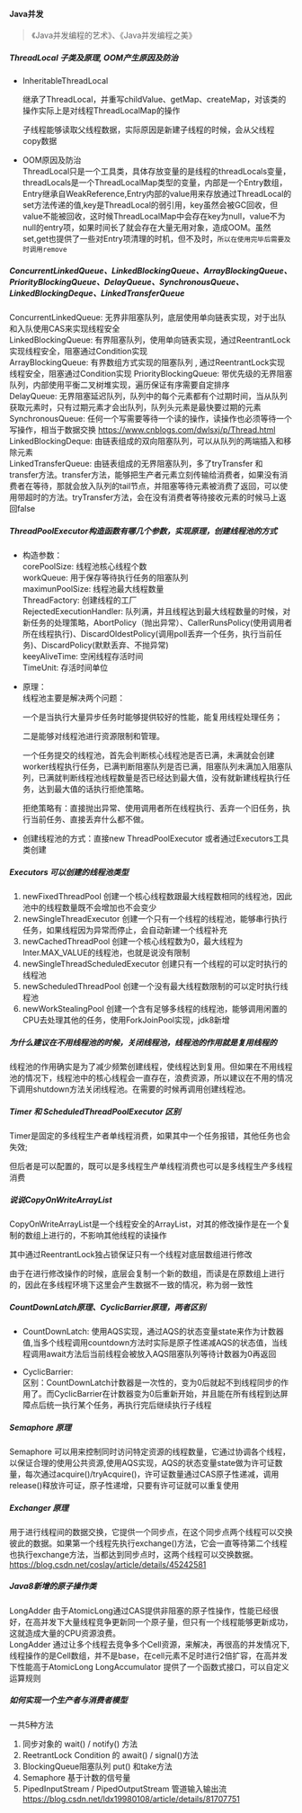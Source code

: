 #### Java并发

> 《Java并发编程的艺术》、《Java并发编程之美》

##### ThreadLocal 子类及原理, OOM产生原因及防治

- InheritableThreadLocal 

    继承了ThreadLocal，并重写childValue、getMap、createMap，对该类的操作实际上是对线程ThreadLocalMap的操作

    子线程能够读取父线程数据，实际原因是新建子线程的时候，会从父线程copy数据

- OOM原因及防治  
    ThreadLocal只是一个工具类，具体存放变量的是线程的threadLocals变量，threadLocals是一个ThreadLocalMap类型的变量，内部是一个Entry数组，Entry继承自WeakReference,Entry内部的value用来存放通过ThreadLocal的set方法传递的值,key是ThreadLocal的弱引用，key虽然会被GC回收，但value不能被回收，这时候ThreadLocalMap中会存在key为null，value不为null的entry项，如果时间长了就会存在大量无用对象，造成OOM。虽然set,get也提供了一些对Entry项清理的时机，但不及时，`所以在使用完毕后需要及时调用remove`

##### ConcurrentLinkedQueue、LinkedBlockingQueue、ArrayBlockingQueue、PriorityBlockingQueue、DelayQueue、SynchronousQueue、LinkedBlockingDeque、LinkedTransferQueue

ConcurrentLinkedQueue: 无界非阻塞队列，底层使用单向链表实现，对于出队和入队使用CAS来实现线程安全  
LinkedBlockingQueue: 有界阻塞队列，使用单向链表实现，通过ReentrantLock实现线程安全，阻塞通过Condition实现  
ArrayBlockingQueue: 有界数组方式实现的阻塞队列 , 通过ReentrantLock实现线程安全，阻塞通过Condition实现
PriorityBlockingQueue: 带优先级的无界阻塞队列，内部使用平衡二叉树堆实现，遍历保证有序需要自定排序  
DelayQueue: 无界阻塞延迟队列，队列中的每个元素都有个过期时间，当从队列获取元素时，只有过期元素才会出队列，队列头元素是最快要过期的元素  
SynchronousQueue: 任何一个写需要等待一个读的操作，读操作也必须等待一个写操作，相当于数据交换  https://www.cnblogs.com/dwlsxj/p/Thread.html  
LinkedBlockingDeque: 由链表组成的双向阻塞队列，可以从队列的两端插入和移除元素  
LinkedTransferQueue: 由链表组成的无界阻塞队列，多了tryTransfer 和 transfer方法。transfer方法，能够把生产者元素立刻传输给消费者，如果没有消费者在等待，那就会放入队列的tail节点，并阻塞等待元素被消费了返回，可以使用带超时的方法。tryTransfer方法，会在没有消费者等待接收元素的时候马上返回false

##### ThreadPoolExecutor构造函数有哪几个参数，实现原理，创建线程池的方式

- 构造参数：  
    corePoolSize: 线程池核心线程个数  
    workQueue: 用于保存等待执行任务的阻塞队列  
    maximunPoolSize: 线程池最大线程数量  
    ThreadFactory: 创建线程的工厂  
    RejectedExecutionHandler: 队列满，并且线程达到最大线程数量的时候，对新任务的处理策略，AbortPolicy（抛出异常）、CallerRunsPolicy(使用调用者所在线程执行)、DiscardOldestPolicy(调用poll丢弃一个任务，执行当前任务)、DiscardPolicy(默默丢弃、不抛异常)  
    keeyAliveTime: 空闲线程存活时间  
    TimeUnit: 存活时间单位  

- 原理：  
    线程池主要是解决两个问题：

    一个是当执行大量异步任务时能够提供较好的性能，能复用线程处理任务；

    二是能够对线程池进行资源限制和管理。

    一个任务提交的线程池，首先会判断核心线程池是否已满，未满就会创建worker线程执行任务，已满判断阻塞队列是否已满，阻塞队列未满加入阻塞队列，已满就判断线程池线程数量是否已经达到最大值，没有就新建线程执行任务，达到最大值的话执行拒绝策略。

    拒绝策略有：直接抛出异常、使用调用者所在线程执行、丢弃一个旧任务，执行当前任务、直接丢弃什么都不做。  

- 创建线程池的方式：直接new ThreadPoolExecutor 或者通过Executors工具类创建 

##### Executors 可以创建的线程池类型

1. newFixedThreadPool 创建一个核心线程数跟最大线程数相同的线程池，因此池中的线程数量既不会增加也不会变少
2. newSingleThreadExecutor 创建一个只有一个线程的线程池，能够串行执行任务，如果线程因为异常而停止，会自动新建一个线程补充
3. newCachedThreadPool  创建一个核心线程数为0，最大线程为Inter.MAX_VALUE的线程池，也就是说没有限制
4. newSingleThreadScheduledExecutor 创建只有一个线程的可以定时执行的线程池
5. newScheduledThreadPool 创建一个没有最大线程数限制的可以定时执行线程池
6. newWorkStealingPool 创建一个含有足够多线程的线程池，能够调用闲置的CPU去处理其他的任务，使用ForkJoinPool实现，jdk8新增

##### 为什么建议在不用线程池的时候，关闭线程池，线程池的作用就是复用线程的

线程池的作用确实是为了减少频繁创建线程，使线程达到复用。但如果在不用线程池的情况下，线程池中的核心线程会一直存在，浪费资源，所以建议在不用的情况下调用shutdown方法关闭线程池。在需要的时候再调用创建线程池。

##### Timer 和 ScheduledThreadPoolExecutor 区别

Timer是固定的多线程生产者单线程消费，如果其中一个任务报错，其他任务也会失效;

但后者是可以配置的，既可以是多线程生产单线程消费也可以是多线程生产多线程消费

##### 说说CopyOnWriteArrayList

CopyOnWriteArrayList是一个线程安全的ArrayList，对其的修改操作是在一个复制的数组上进行的，不影响其他线程的读操作

其中通过ReentrantLock独占锁保证只有一个线程对底层数组进行修改

由于在进行修改操作的时候，底层会复制一个新的数组，而读是在原数组上进行的，因此在多线程环境下这里会产生数据不一致的情况，称为弱一致性

##### CountDownLatch原理、CyclicBarrier原理，两者区别

- CountDownLatch: 
    使用AQS实现，通过AQS的状态变量state来作为计数器值,当多个线程调用countdown方法时实际是原子性递减AQS的状态值，当线程调用await方法后当前线程会被放入AQS阻塞队列等待计数器为0再返回  

- CyclicBarrier:   
    区别：CountDownLatch计数器是一次性的，变为0后就起不到线程同步的作用了。而CyclicBarrier在计数器变为0后重新开始，并且能在所有线程到达屏障点后统一执行某个任务，再执行完后继续执行子线程

##### Semaphore 原理

Semaphore 可以用来控制同时访问特定资源的线程数量，它通过协调各个线程，以保证合理的使用公共资源,使用AQS实现，AQS的状态变量state做为许可证数量，每次通过acquire()/tryAcquire()，许可证数量通过CAS原子性递减，调用release()释放许可证，原子性递增，只要有许可证就可以重复使用

##### Exchanger 原理

用于进行线程间的数据交换，它提供一个同步点，在这个同步点两个线程可以交换彼此的数据。如果第一个线程先执行exchange()方法，它会一直等待第二个线程也执行exchange方法，当都达到同步点时，这两个线程可以交换数据。
https://blog.csdn.net/coslay/article/details/45242581

##### Java8新增的原子操作类

LongAdder 由于AtomicLong通过CAS提供非阻塞的原子性操作，性能已经很好，在高并发下大量线程竞争更新同一个原子量，但只有一个线程能够更新成功，这就造成大量的CPU资源浪费。  
LongAdder 通过让多个线程去竞争多个Cell资源，来解决，再很高的并发情况下,线程操作的是Cell数组，并不是base，在cell元素不足时进行2倍扩容，在高并发下性能高于AtomicLong
LongAccumulator 提供了一个函数式接口，可以自定义运算规则

##### 如何实现一个生产者与消费者模型

一共5种方法  

1. 同步对象的 wait() / notify() 方法  
2. ReetrantLock Condition 的 await() / signal()方法
3. BlockingQueue阻塞队列 put() 和take方法
4. Semaphore 基于计数的信号量
5. PipedInputStream / PipedOutputStream 管道输入输出流
https://blog.csdn.net/ldx19980108/article/details/81707751
